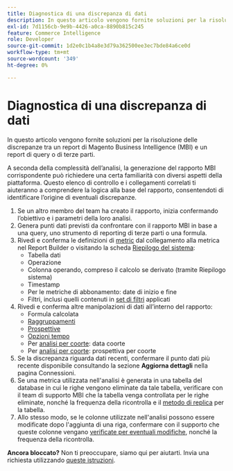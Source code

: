 ```yaml
---
title: Diagnostica di una discrepanza di dati
description: In questo articolo vengono fornite soluzioni per la risoluzione delle discrepanze tra un report di Magento Business Intelligence (MBI) e un report di query o di terze parti.
exl-id: 7d1156cb-9e9b-4426-a0ca-8890b815c245
feature: Commerce Intelligence
role: Developer
source-git-commit: 1d2e0c1b4a8e3d79a362500ee3ec7bde84a6ce0d
workflow-type: tm+mt
source-wordcount: '349'
ht-degree: 0%

---
```


# Diagnostica di una discrepanza di dati

In questo articolo vengono fornite soluzioni per la risoluzione delle discrepanze tra un report di Magento Business Intelligence (MBI) e un report di query o di terze parti.

A seconda della complessità dell’analisi, la generazione del rapporto MBI corrispondente può richiedere una certa familiarità con diversi aspetti della piattaforma. Questo elenco di controllo e i collegamenti correlati ti aiuteranno a comprendere la logica alla base del rapporto, consentendoti di identificare l’origine di eventuali discrepanze.

1. Se un altro membro del team ha creato il rapporto, inizia confermando l’obiettivo e i parametri della loro analisi.
1. Genera punti dati previsti da confrontare con il rapporto MBI in base a una query, uno strumento di reporting di terze parti o una formula.
1. Rivedi e conferma le definizioni di [metric](https://experienceleague.adobe.com/docs/commerce-business-intelligence/mbi/build/reports/ess-manage-data-metrics.html) dal collegamento alla metrica nel Report Builder o visitando la scheda [Riepilogo del sistema](https://support.magento.com/hc/en-us/articles/360016730971-Understand-View-definitions-of-metrics-filters-columns-and-column-references-in-the-System-Summary):
   * Tabella dati
   * Operazione
   * Colonna operando, compreso il calcolo se derivato (tramite Riepilogo sistema)
   * Timestamp
   * Per le metriche di abbonamento: date di inizio e fine
   * Filtri, inclusi quelli contenuti in [set di filtri](https://experienceleague.adobe.com/docs/commerce-business-intelligence/mbi/build/reports/ess-manage-data-filters.html) applicati
1. Rivedi e conferma altre manipolazioni di dati all’interno del rapporto:
   * Formula calcolata
   * [Raggruppamenti](https://experienceleague.adobe.com/docs/commerce-business-intelligence/mbi/tutorials/using-visual-report-builder.html#groupby)
   * [Prospettive](https://experienceleague.adobe.com/docs/commerce-business-intelligence/mbi/tutorials/using-visual-report-builder.html)
   * [Opzioni tempo](https://experienceleague.adobe.com/docs/commerce-business-intelligence/mbi/tutorials/using-visual-report-builder.html)
   * Per [analisi per coorte](https://support.magento.com/hc/en-us/articles/360016504632-Create-cohort-analysis): data coorte
   * Per [analisi per coorte](https://support.magento.com/hc/en-us/articles/360016504632-Create-cohort-analysis): prospettiva per coorte
1. Se la discrepanza riguarda dati recenti, confermare il punto dati più recente disponibile consultando la sezione **Aggiorna dettagli** nella pagina Connessioni.
1. Se una metrica utilizzata nell&#39;analisi è generata in una tabella del database in cui le righe vengono eliminate da tale tabella, verificare con il team di supporto MBI che la tabella venga controllata per le righe eliminate, nonché la frequenza della ricontrolla e il [metodo di replica](https://experienceleague.adobe.com/docs/commerce-business-intelligence/mbi/best-practices/data/opt-db-analysis.html) per la tabella.
1. Allo stesso modo, se le colonne utilizzate nell&#39;analisi possono essere modificate dopo l&#39;aggiunta di una riga, confermare con il supporto che queste colonne vengano [verificate per eventuali modifiche](https://experienceleague.adobe.com/docs/commerce-business-intelligence/mbi/analyze/warehouse-manager/cfg-data-rechecks.html), nonché la frequenza della ricontrolla.

**Ancora bloccato?** Non ti preoccupare, siamo qui per aiutarti. Invia una richiesta utilizzando [queste istruzioni](/help/troubleshooting/miscellaneous/mbi-data-discrepancies.md).
